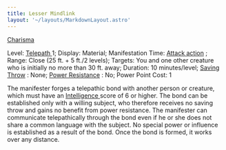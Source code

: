 ```yaml
---
title: Lesser Mindlink
layout: '~/layouts/MarkdownLayout.astro'
---
```

[ Charisma ](/modern.d20.srd/basics/ability.scores)

Level: [ Telepath ](/modern.d20.srd/classes/advanced/telepath) 1; Display:
Material; Manifestation Time: [ Attack action](/modern.d20.srd/combat/attack.actions) ; Range: Close (25 ft. + 5 ft./2
levels); Targets: You and one other creature who is initially no more than 30
ft. away; Duration: 10 minutes/level; [ Saving Throw](/modern.d20.srd/basics/saving.throws) : None; [ Power Resistance](/modern.d20.srd/special.abilities/power.resistance) : No; Power Point Cost:
1

The manifester forges a telepathic bond with another person or creature, which
must have an [ Intelligence ](/modern.d20.srd/basics/ability.scores) score of
6 or higher. The bond can be established only with a willing subject, who
therefore receives no saving throw and gains no benefit from power resistance.
The manifester can communicate telepathically through the bond even if he or
she does not share a common language with the subject. No special power or
influence is established as a result of the bond. Once the bond is formed, it
works over any distance.

